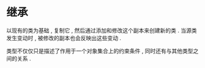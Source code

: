 # 继承

以现有的类为基础 , 复制它 , 然后通过添加和修改这个副本来创建新的类 . 当源类发生变动时 , 被修改的副本也会反映出这些变动 .

类型不仅仅只是描述了作用于一个对象集合上的约束条件 , 同时还有与其他类型之间的关系 .



